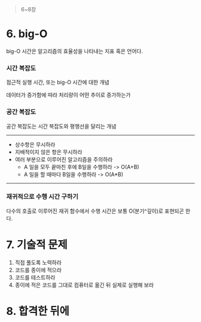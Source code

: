> 6~8장

# 6. big-O

big-O 시간은 알고리즘의 효율성을 나타내는 지표 혹은 언어다.

### 시간 복잡도

점근적 실행 시간, 또는 big-O 시간에 대한 개념

데이터가 증가함에 따라 처리량이 어떤 추이로 증가하는가

### 공간 복잡도

공간 복잡도는 시간 복잡도와 평행선을 달리는 개념

---

- 상수항은 무시하라
- 지배적이지 않은 항은 무시하라
- 여러 부분으로 이루어진 알고리즘을 주의하라
  - A 일을 모두 끝마친 후에 B일을 수행하라 -> O(A+B)
  - A 일을 할 때마다 B일을 수행하라 -> O(A\*B)

---

### 재귀적으로 수행 시간 구하기

다수의 호출로 이루어진 재귀 함수에서 수행 시간은 보통 O(분기^깊이)로 표현되곤 한다.

# 7. 기술적 문제

1. 직접 풀도록 노력하라
2. 코드를 종이에 적으라
3. 코드를 테스트하라
4. 종이에 적은 코드를 그대로 컴퓨터로 옮긴 뒤 실제로 실행해 보라

# 8. 합격한 뒤에
